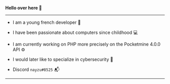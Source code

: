 __Hello over here 🤠__

-------------
* I am a young french developer 🧸
* I have been passionate about computers since childhood 💻
* I am currently working on PHP more precisely on the Pocketmine 4.0.0 API ⚙️
* I would later like to specialize in cybersecurity 📌

* Discord `nayzu#8525` 📬
-------------

